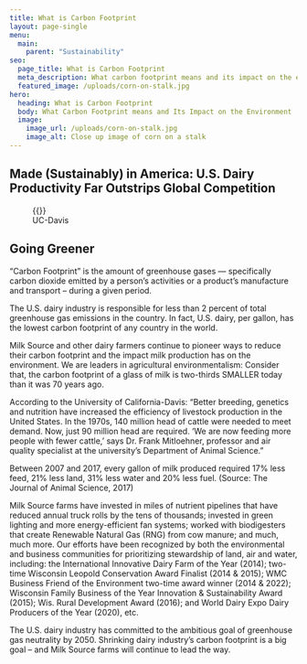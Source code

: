 ```yaml
---
title: What is Carbon Footprint
layout: page-single
menu:
  main:
    parent: "Sustainability"
seo:
  page_title: What is Carbon Footprint
  meta_description: What carbon footprint means and its impact on the environment.  It is the amount of greenhouse gases – specifically carbon dioxide emitted by a person’s activities or a product’s manufacture and transport – during a given period.
  featured_image: /uploads/corn-on-stalk.jpg
hero:
  heading: What is Carbon Footprint
  body: What Carbon Footprint means and Its Impact on the Environment
  image:
    image_url: /uploads/corn-on-stalk.jpg
    image_alt: Close up image of corn on a stalk
---
```


## Made (Sustainably) in America: U.S. Dairy Productivity Far Outstrips Global Competition

<figure>
{{<responsive-image image_url="/uploads/figure-4-dairy-productivity.jpg" image_alt="Diary Productivity" >}}
<figcaption>UC-Davis</figcaption>
</figure>

## Going Greener
 
“Carbon Footprint” is the amount of greenhouse gases — specifically carbon dioxide emitted by a person’s activities or a product’s manufacture and transport – during a given period.
 
The U.S. dairy industry is responsible for less than 2 percent of total greenhouse gas emissions in the country. In fact, U.S. dairy, per gallon, has the lowest carbon footprint of any country in the world.
 
Milk Source and other dairy farmers continue to pioneer ways to reduce their carbon footprint and the impact milk production has on the environment. We are leaders in agricultural environmentalism: Consider that, the carbon footprint of a glass of milk is two-thirds SMALLER today than it was 70 years ago. 
 
According to the University of California-Davis: “Better breeding, genetics and nutrition have increased the efficiency of livestock production in the United States. In the 1970s, 140 million head of cattle were needed to meet demand. Now, just 90 million head are required. ‘We are now feeding more people with fewer cattle,’ says Dr. Frank Mitloehner, professor and air quality specialist at the university’s Department of Animal Science.”
 
Between 2007 and 2017, every gallon of milk produced required 17% less feed, 21% less land, 31% less water and 20% less fuel. (Source: The Journal of Animal Science, 2017)
 
Milk Source farms have invested in miles of nutrient pipelines that have reduced annual truck rolls by the tens of thousands; invested in green lighting and more energy-efficient fan systems; worked with biodigesters that create Renewable Natural Gas (RNG) from cow manure; and much, much more. Our efforts have been recognized by both the environmental and business communities for prioritizing stewardship of land, air and water, including: the International Innovative Dairy Farm of the Year (2014); two-time Wisconsin Leopold Conservation Award Finalist (2014 & 2015); WMC Business Friend of the Environment two-time award winner (2014 & 2022); Wisconsin Family Business of the Year Innovation & Sustainability Award (2015); Wis. Rural Development Award (2016); and World Dairy Expo Dairy Producers of the Year (2020), etc.
 
The U.S. dairy industry has committed to the ambitious goal of greenhouse gas neutrality by 2050. Shrinking dairy industry’s carbon footprint is a big goal – and Milk Source farms will continue to lead the way.